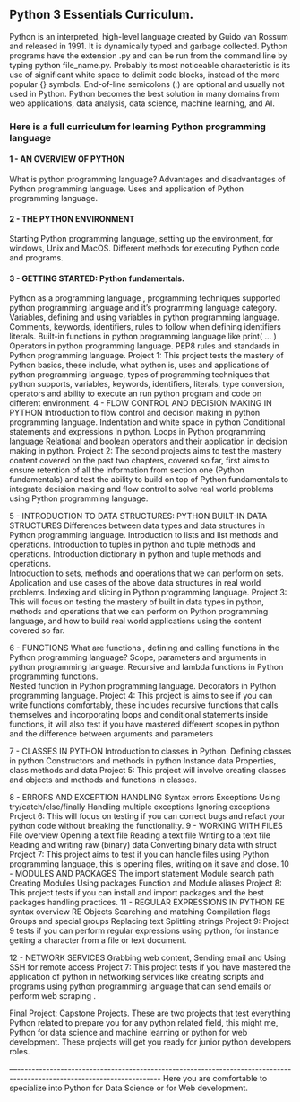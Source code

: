 ## **Python 3 Essentials Curriculum.** 

Python is an interpreted, high-level language created by Guido van Rossum and released in 1991. It is dynamically typed and garbage collected. Python programs have the extension .py and can be run from the command line by typing python file_name.py.
Probably its most noticeable characteristic is its use of significant white space to delimit code blocks, instead of the more popular {} symbols.
End-of-line semicolons (;) are optional and usually not used in Python. Python becomes the best solution in many domains from web applications, data analysis, data science, machine learning, and AI.

### **Here is a full curriculum for learning Python programming language**
#### **1 - AN OVERVIEW OF PYTHON**
What is python programming language?
Advantages and disadvantages of Python programming language.
Uses and application of Python programming language. 

#### **2 - THE PYTHON ENVIRONMENT**
Starting Python programming language, setting up the environment, for windows, Unix and MacOS. 
Different methods for executing Python code and programs.

#### **3 - GETTING STARTED: Python fundamentals.**
Python as a programming language , programming techniques supported python programming language and it’s programming language category.
Variables, defining and using variables in python programming language.  
Comments, keywords, identifiers, rules to follow when defining identifiers  literals. 
Built-in functions in python programming language like print( … )
Operators in python programming language.
PEP8 rules and standards in Python programming language. 
Project 1: This project tests the mastery of Python basics, these include, what python is, uses and applications of python programming language, types of programming techniques that python supports, variables, keywords, identifiers,  literals, type conversion, operators and ability to execute an run python program and code on different environment. 
4 - FLOW CONTROL AND DECISION MAKING IN PYTHON
Introduction to flow control and decision making in python programming language. 
Indentation and white space  in python 
Conditional statements and expressions in python. 
Loops in Python programming language 
Relational and boolean operators and their application in decision making in python. 
Project 2: The second projects aims to test the mastery  content covered on the past two chapters, covered so far, first aims to ensure retention of all the information from section one (Python fundamentals) and test the ability to build on top of Python fundamentals to integrate decision  making and flow control to solve real world problems using Python programming language. 

5 -  INTRODUCTION TO DATA STRUCTURES: PYTHON BUILT-IN DATA STRUCTURES 
Differences between data types and data structures in Python programming language. 
Introduction to lists and list methods and operations. 
Introduction to tuples in python and tuple  methods and operations. 
Introduction dictionary in python and  tuple  methods and operations.  
Introduction to sets, methods and operations that we can perform on sets. 
Application and use cases of the above data structures in real world problems. 
Indexing and slicing in Python programming language.
Project 3: This will focus on testing the mastery of built in data types in python, methods and operations that we can perform on Python programming language,  and how to build real world applications using the content covered so far. 

 
 
6 - FUNCTIONS
What are functions , defining and calling  functions in the Python programming language? 
Scope, parameters and arguments in python programming language. 
Recursive and lambda functions in Python programming functions.  
Nested function in Python programming language.
Decorators in Python programming language. 
Project 4: This project is aims to see if you can write functions comfortably, these includes recursive functions that calls themselves and incorporating loops and conditional statements inside functions, it will also test if you have mastered  different scopes in python and the difference between arguments and parameters   

7 - CLASSES IN PYTHON
Introduction to classes in Python.
Defining classes in python
Constructors and methods in python
Instance data
Properties, class methods and data
Project 5: This project will involve creating classes and objects and methods and functions in classes. 

  8 - ERRORS AND EXCEPTION HANDLING
Syntax errors
Exceptions
Using try/catch/else/finally
Handling multiple exceptions
Ignoring exceptions 
Project 6: This will focus on testing if you can correct bugs and refact your python code without breaking the functionality. 
   9 - WORKING WITH FILES
File overview
Opening a text file
Reading a text file
Writing to a text file
Reading and writing raw (binary) data
Converting binary data with struct 
Project 7: This project aims to test if you can handle files using Python programming language, this is opening files,  writing on it save and close. 
10 - MODULES AND PACKAGES
The import statement
Module search path
Creating Modules
Using packages
Function and Module aliases
Project 8: This project tests if you can install and import packages and the best packages handling practices.
 11 - REGULAR EXPRESSIONS IN PYTHON 
RE syntax overview
RE Objects
Searching and matching
Compilation flags
Groups and special groups
Replacing text
Splitting strings
Project 9: Project 9 tests if you can perform regular expressions using python, for instance getting a character from a file or text document. 


12 - NETWORK SERVICES
Grabbing web content, Sending email and Using SSH for remote access 
Project 7: This project tests if you have mastered the application of python in networking services like creating scripts and programs using python programming language  that can send emails or perform web scraping . 

Final Project: Capstone Projects. 
These are two projects that test everything Python related to prepare you for any python related field, this might me, Python for data science and machine learning or python for web development. These projects will get you ready for junior python developers roles.

—----------------------------------------------------------------------------------------------------------------------
Here you are comfortable to specialize into Python for Data Science or for Web development. 
